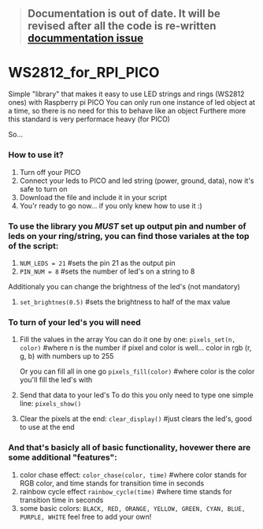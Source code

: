 > ## Documentation is out of date. It will be revised after all the code is re-written [docummentation issue](https://github.com/bartex00001/WS2812_for_RPI_PICO/issues/4)

# WS2812_for_RPI_PICO
Simple "library" that makes it easy to use LED strings and rings (WS2812 ones) with Raspberry pi PICO
You can only run one instance of led object at a time, so there is no need for this to behave like an object
Furthere more this standard is very performace heavy (for PICO)

So...
### How to use it?

1. Turn off your PICO
2. Connect your leds to PICO and led string (power, ground, data), now it's safe to turn on
3. Download the file and include it in your script
4. You'r ready to go now... if you only knew how to use it :)

### To use the library you *MUST* set up output pin and number of leds on your ring/string, you can find those variales at the top of the script:
1. `NUM_LEDS = 21`     #sets the pin 21 as the output pin
2. `PIN_NUM = 8`      #sets the number of led's on a string to 8

Additionaly you can change the brightness of the led's (not mandatory)
1. `set_brightnes(0.5)`    #sets the brightness to half of the max value


### To turn of your led's you will need
1. Fill the values in the array
    You can do it one by one:
    `pixels_set(n, color)`   #where n is the number if pixel and color is well... color in rgb (r, g, b) with numbers up to 255
    
    Or you can fill all in one go
    `pixels_fill(color)`    #where color is the color you'll fill the led's with
    
2. Send that data to your led's
    To do this you only need to type one simple line:
    `pixels_show()`
    
3. Clear the pixels at the end:
    `clear_display()`   #just clears the led's, good to use at the end
    

### And that's basicly all of basic functionality, hovewer there are some additional "features":
1. color chase effect:
    `color_chase(color, time)`    #where color stands for RGB color, and time stands for transition time in seconds
2. rainbow cycle effect
    `rainbow_cycle(time)`    #where time stands for transition time in seconds
3. some basic colors:
     `BLACK, RED, ORANGE, YELLOW, GREEN, CYAN, BLUE, PURPLE, WHITE`
     feel free to add your own!
